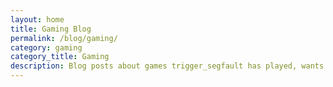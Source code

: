 ```yaml
---
layout: home
title: Gaming Blog
permalink: /blog/gaming/
category: gaming
category_title: Gaming
description: Blog posts about games trigger_segfault has played, wants to play, or recommends.
---
```

